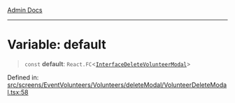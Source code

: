 [Admin Docs](/)

***

# Variable: default

> `const` **default**: `React.FC`\<[`InterfaceDeleteVolunteerModal`](../interfaces/InterfaceDeleteVolunteerModal.md)\>

Defined in: [src/screens/EventVolunteers/Volunteers/deleteModal/VolunteerDeleteModal.tsx:58](https://github.com/PalisadoesFoundation/talawa-admin/blob/main/src/screens/EventVolunteers/Volunteers/deleteModal/VolunteerDeleteModal.tsx#L58)
